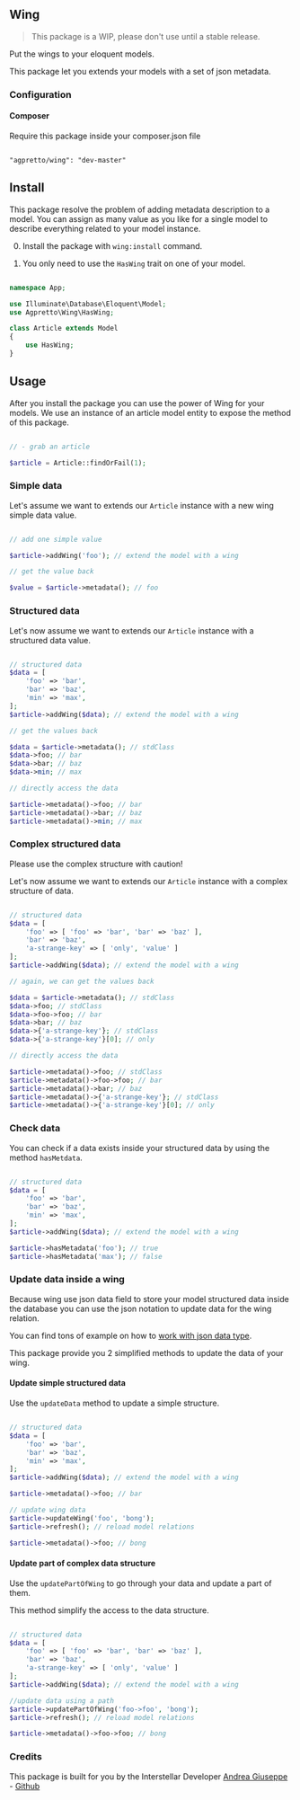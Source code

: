 
## Wing

> This package is a WIP, please don't use until a stable release.

Put the wings to your eloquent models.

This package let you extends your models with a set of json metadata.

### Configuration

#### Composer

Require this package inside your composer.json file

```composer

"agpretto/wing": "dev-master"

```

## Install

This package resolve the problem of adding metadata description to a model. You can assign as many value as you like for a single model to describe everything related to your model instance.

0. Install the package with `wing:install` command.

1. You only need to use the `HasWing` trait on one of your model.

```php

namespace App;

use Illuminate\Database\Eloquent\Model;
use Agpretto\Wing\HasWing;

class Article extends Model
{
    use HasWing;
}

```

## Usage

After you install the package you can use the power of Wing for your models. We use an instance of an article model entity to expose the method of this package.

```php

// - grab an article

$article = Article::findOrFail(1);

```

### Simple data

Let's assume we want to extends our `Article` instance with a new wing simple data value.

```php

// add one simple value

$article->addWing('foo'); // extend the model with a wing

// get the value back

$value = $article->metadata(); // foo

```

### Structured data

Let's now assume we want to extends our `Article` instance with a structured data value.

```php

// structured data
$data = [
    'foo' => 'bar',
    'bar' => 'baz',
    'min' => 'max',
];
$article->addWing($data); // extend the model with a wing

// get the values back

$data = $article->metadata(); // stdClass
$data->foo; // bar
$data->bar; // baz
$data->min; // max

// directly access the data

$article->metadata()->foo; // bar
$article->metadata()->bar; // baz
$article->metadata()->min; // max

```

### Complex structured data

Please use the complex structure with caution!

Let's now assume we want to extends our `Article` instance with a complex structure of data.

```php

// structured data
$data = [
    'foo' => [ 'foo' => 'bar', 'bar' => 'baz' ],
    'bar' => 'baz',
    'a-strange-key' => [ 'only', 'value' ]
];
$article->addWing($data); // extend the model with a wing

// again, we can get the values back

$data = $article->metadata(); // stdClass
$data->foo; // stdClass
$data->foo->foo; // bar
$data->bar; // baz
$data->{'a-strange-key'}; // stdClass
$data->{'a-strange-key'}[0]; // only

// directly access the data

$article->metadata()->foo; // stdClass
$article->metadata()->foo->foo; // bar
$article->metadata()->bar; // baz
$article->metadata()->{'a-strange-key'}; // stdClass
$article->metadata()->{'a-strange-key'}[0]; // only

```

### Check data

You can check if a data exists inside your structured data by using the method `hasMetdata`.

```php

// structured data
$data = [
    'foo' => 'bar',
    'bar' => 'baz',
    'min' => 'max',
];
$article->addWing($data); // extend the model with a wing

$article->hasMetadata('foo'); // true
$article->hasMetadata('max'); // false

```

### Update data inside a wing

Because wing use json data field to store your model structured data inside the database you can use the json notation to update data for the wing relation.

You can find tons of example on how to [work with json data type](https://lmgtfy.com/?q=laravel+json+data+type).

This package provide you 2 simplified methods to update the data of your wing.

#### Update simple structured data

Use the `updateData` method to update a simple structure.

```php

// structured data
$data = [
    'foo' => 'bar',
    'bar' => 'baz',
    'min' => 'max',
];
$article->addWing($data); // extend the model with a wing

$article->metadata()->foo; // bar

// update wing data
$article->updateWing('foo', 'bong');
$article->refresh(); // reload model relations

$article->metadata()->foo; // bong

```

#### Update part of complex data structure

Use the `updatePartOfWing` to go through your data and update a part of them.

This method simplify the access to the data structure.

```php

// structured data
$data = [
    'foo' => [ 'foo' => 'bar', 'bar' => 'baz' ],
    'bar' => 'baz',
    'a-strange-key' => [ 'only', 'value' ]
];
$article->addWing($data); // extend the model with a wing

//update data using a path
$article->updatePartOfWing('foo->foo', 'bong');
$article->refresh(); // reload model relations

$article->metadata()->foo->foo; // bong

```

### Credits

This package is built for you by the Interstellar Developer [Andrea Giuseppe](https://andreagiuseppe.com) - [Github](https://github.com/Mindexperiment)
